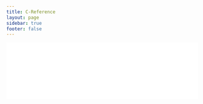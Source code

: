 ```yaml
---
title: C-Reference
layout: page
sidebar: true
footer: false
---
```


<iframe src="/c-reference/files.html" style="width: 100%; height: calc(100vh - var(--vp-nav-height)); border: 0px;"></iframe>
